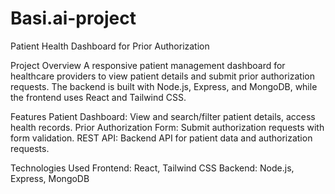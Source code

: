 # Basi.ai-project

Patient Health Dashboard for Prior Authorization


Project Overview
A responsive patient management dashboard for healthcare providers to view patient details and submit prior authorization requests. The backend is built with Node.js, Express, and MongoDB, while the frontend uses React and Tailwind CSS.

Features
Patient Dashboard: View and search/filter patient details, access health records.
Prior Authorization Form: Submit authorization requests with form validation.
REST API: Backend API for patient data and authorization requests.


Technologies Used
Frontend: React, Tailwind CSS
Backend: Node.js, Express, MongoDB
